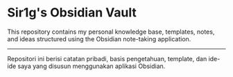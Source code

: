# Sir1g's Obsidian Vault

This repository contains my personal knowledge base, templates, notes, and ideas structured using the Obsidian note-taking application.
_________________________________________________________________________________

Repositori ini berisi catatan pribadi, basis pengetahuan, template, dan ide-ide saya yang disusun menggunakan aplikasi Obsidian.
